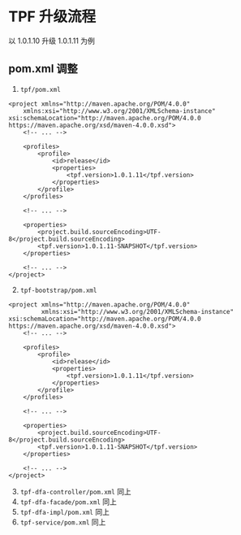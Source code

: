 # TPF 升级流程

以 1.0.1.10 升级 1.0.1.11 为例

## pom.xml 调整

1. `tpf/pom.xml`

```xml{9,18}
<project xmlns="http://maven.apache.org/POM/4.0.0"
	xmlns:xsi="http://www.w3.org/2001/XMLSchema-instance" xsi:schemaLocation="http://maven.apache.org/POM/4.0.0 https://maven.apache.org/xsd/maven-4.0.0.xsd">
    <!-- ... -->

	<profiles>
		<profile>
			<id>release</id>
			<properties>
				<tpf.version>1.0.1.11</tpf.version>
			</properties>
		</profile>
	</profiles>

    <!-- ... -->

    <properties>
		<project.build.sourceEncoding>UTF-8</project.build.sourceEncoding>
		<tpf.version>1.0.1.11-SNAPSHOT</tpf.version>
	</properties>

    <!-- ... -->
</project>
```

2. `tpf-bootstrap/pom.xml`

```xml{9,18}
<project xmlns="http://maven.apache.org/POM/4.0.0"
         xmlns:xsi="http://www.w3.org/2001/XMLSchema-instance" xsi:schemaLocation="http://maven.apache.org/POM/4.0.0 https://maven.apache.org/xsd/maven-4.0.0.xsd">
    <!-- ... -->

    <profiles>
        <profile>
            <id>release</id>
            <properties>
                <tpf.version>1.0.1.11</tpf.version>
            </properties>
        </profile>
    </profiles>

    <!-- ... -->

    <properties>
        <project.build.sourceEncoding>UTF-8</project.build.sourceEncoding>
        <tpf.version>1.0.1.11-SNAPSHOT</tpf.version>
    </properties>

    <!-- ... -->
</project>
```

3. `tpf-dfa-controller/pom.xml` 同上
4. `tpf-dfa-facade/pom.xml` 同上
5. `tpf-dfa-impl/pom.xml` 同上
6. `tpf-service/pom.xml` 同上
